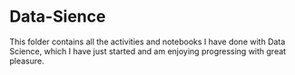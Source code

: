 # Data-Sience
 
This folder contains all the activities and notebooks I have done with Data Science, which I have just started and am enjoying progressing with great pleasure.
